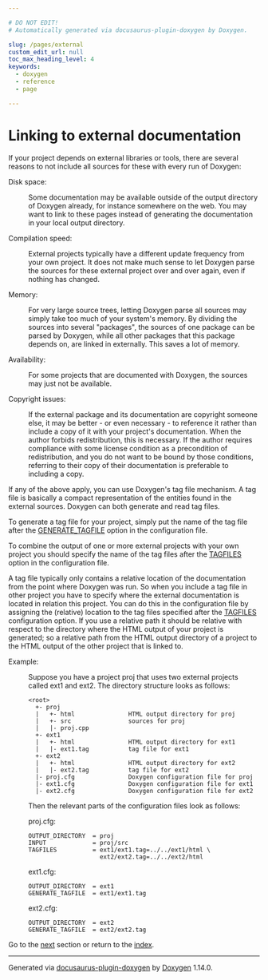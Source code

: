```yaml
---

# DO NOT EDIT!
# Automatically generated via docusaurus-plugin-doxygen by Doxygen.

slug: /pages/external
custom_edit_url: null
toc_max_heading_level: 4
keywords:
  - doxygen
  - reference
  - page

---
```


<div class="doxyPage">

# Linking to external documentation




<p>If your project depends on external libraries or tools, there are several reasons to not include all sources for these with every run of Doxygen:</p>


<dl class="doxyVariableList">
<dt>Disk space:</dt>
<dd><p>Some documentation may be available outside of the output directory of Doxygen already, for instance somewhere on the web. You may want to link to these pages instead of generating the documentation in your local output directory.</p></dd>
<dt>Compilation speed:</dt>
<dd><p>External projects typically have a different update frequency from your own project. It does not make much sense to let Doxygen parse the sources for these external project over and over again, even if nothing has changed.</p></dd>
<dt>Memory:</dt>
<dd><p>For very large source trees, letting Doxygen parse all sources may simply take too much of your system's memory. By dividing the sources into several "packages", the sources of one package can be parsed by Doxygen, while all other packages that this package depends on, are linked in externally. This saves a lot of memory.</p></dd>
<dt>Availability:</dt>
<dd><p>For some projects that are documented with Doxygen, the sources may just not be available.</p></dd>
<dt>Copyright issues:</dt>
<dd><p>If the external package and its documentation are copyright someone else, it may be better - or even necessary - to reference it rather than include a copy of it with your project's documentation. When the author forbids redistribution, this is necessary. If the author requires compliance with some license condition as a precondition of redistribution, and you do not want to be bound by those conditions, referring to their copy of their documentation is preferable to including a copy.</p></dd>
</dl>

<p>If any of the above apply, you can use Doxygen's tag file mechanism. A tag file is basically a compact representation of the entities found in the external sources. Doxygen can both generate and read tag files.</p>


<p>To generate a tag file for your project, simply put the name of the tag file after the <a href="/web-doxygen/docs/pages/config/#cfg_generate_tagfile">GENERATE_TAGFILE</a> option in the configuration file.</p>


<p>To combine the output of one or more external projects with your own project you should specify the name of the tag files after the <a href="/web-doxygen/docs/pages/config/#cfg_tagfiles">TAGFILES</a> option in the configuration file.</p>


<p>A tag file typically only contains a relative location of the documentation from the point where Doxygen was run. So when you include a tag file in other project you have to specify where the external documentation is located in relation this project. You can do this in the configuration file by assigning the (relative) location to the tag files specified after the <a href="/web-doxygen/docs/pages/config/#cfg_tagfiles">TAGFILES</a> configuration option. If you use a relative path it should be relative with respect to the directory where the HTML output of your project is generated; so a relative path from the HTML output directory of a project to the HTML output of the other project that is linked to.</p>


<dl class="doxySectionUser">
<dt>Example: </dt>
<dd><p>Suppose you have a project <span class="doxyComputerOutput">proj</span> that uses two external projects called <span class="doxyComputerOutput">ext1</span> and <span class="doxyComputerOutput">ext2</span>. The directory structure looks as follows:</p></dd>
</dl>


<dl class="doxySectionUser">
<dt></dt>
<dd>
<pre><code>&lt;root&gt;
  +- proj
  |   +- html               HTML output directory for proj
  |   +- src                sources for proj
  |   |- proj.cpp
  +- ext1
  |   +- html               HTML output directory for ext1
  |   |- ext1.tag           tag file for ext1
  +- ext2
  |   +- html               HTML output directory for ext2
  |   |- ext2.tag           tag file for ext2
  |- proj.cfg               Doxygen configuration file for proj
  |- ext1.cfg               Doxygen configuration file for ext1
  |- ext2.cfg               Doxygen configuration file for ext2
</code></pre>
</dd>
</dl>


<dl class="doxySectionUser">
<dt></dt>
<dd><p>Then the relevant parts of the configuration files look as follows:</p></dd>
</dl>


<dl class="doxySectionUser">
<dt></dt>
<dd>
<p>proj.cfg:</p>



<pre><code>OUTPUT_DIRECTORY  = proj
INPUT             = proj/src
TAGFILES          = ext1/ext1.tag=../../ext1/html \
                    ext2/ext2.tag=../../ext2/html
</code></pre>


<p>ext1.cfg:</p>



<pre><code>OUTPUT_DIRECTORY  = ext1
GENERATE_TAGFILE  = ext1/ext1.tag
</code></pre>


<p>ext2.cfg:</p>



<pre><code>OUTPUT_DIRECTORY  = ext2
GENERATE_TAGFILE  = ext2/ext2.tag
</code></pre>
</dd>
</dl>

 
Go to the <a href="/docs/pages/faq/">next</a> section or return to the
 <a href="/docs/">index</a>.


<hr/>

<p class="doxyGeneratedBy">Generated via <a href="https://github.com/xpack/docusaurus-plugin-doxygen">docusaurus-plugin-doxygen</a> by <a href="https://www.doxygen.nl">Doxygen</a> 1.14.0.</p>

</div>
